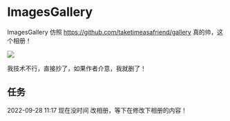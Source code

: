 # ImagesGallery
ImagesGallery 仿照 https://github.com/taketimeasafriend/gallery
真的帅，这个相册！

![](https://wangguanjingji.oss-cn-beijing.aliyuncs.com/picture/1664334902414.png)

我技术不行，直接抄了，如果作者介意，我就删了！
## 任务
2022-09-28 11:17
现在没时间 改相册，等下在修改下相册的内容！

